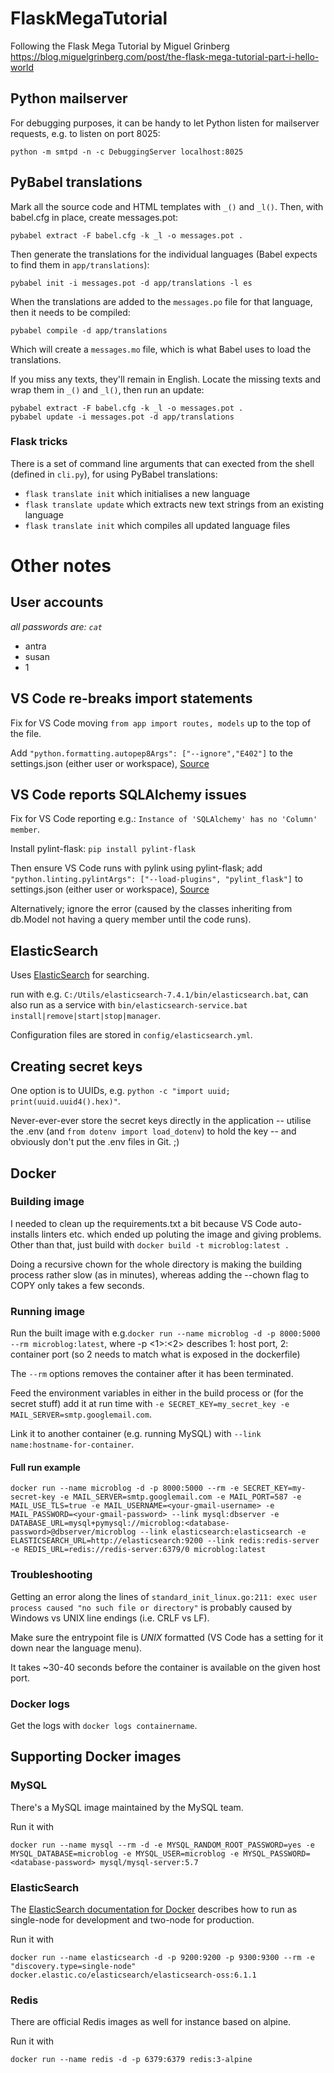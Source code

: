 # FlaskMegaTutorial
Following the Flask Mega Tutorial by Miguel Grinberg
https://blog.miguelgrinberg.com/post/the-flask-mega-tutorial-part-i-hello-world

## Python mailserver
For debugging purposes, it can be handy to let Python listen for mailserver requests, e.g. to listen on port 8025:

```
python -m smtpd -n -c DebuggingServer localhost:8025
```

## PyBabel translations
Mark all the source code and HTML templates with ```_()``` and ```_l()```.
Then, with babel.cfg in place, create messages.pot:

```
pybabel extract -F babel.cfg -k _l -o messages.pot .
```

Then generate the translations for the individual languages (Babel expects to find them in ```app/translations```):
```
pybabel init -i messages.pot -d app/translations -l es
```

When the translations are added to the ```messages.po``` file for that language, then it needs to be compiled:
```
pybabel compile -d app/translations
```

Which will create a ```messages.mo``` file, which is what Babel uses to load the translations.

If you miss any texts, they'll remain in English. Locate the missing texts and wrap them in ```_()``` and ```_l()```, then run an update:
```
pybabel extract -F babel.cfg -k _l -o messages.pot .
pybabel update -i messages.pot -d app/translations
```

### Flask tricks
There is a set of command line arguments that can exected from the shell (defined in ```cli.py```), for using PyBabel translations:
- ```flask translate init``` which initialises a new language
- ```flask translate update``` which extracts new text strings from an existing language
- ```flask translate init``` which compiles all updated language files

# Other notes
## User accounts
*all passwords are: ```cat```*
- antra
- susan
- 1

## VS Code re-breaks import statements
Fix for VS Code moving ```from app import routes, models``` up to the top of the file.

Add ```"python.formatting.autopep8Args": ["--ignore","E402"]``` to the settings.json (either user or workspace), [Source](https://stackoverflow.com/questions/54015604/disable-python-import-sorting-in-vscode/54016555#54016555)

## VS Code reports SQLAlchemy issues
Fix for VS Code reporting e.g.: ```Instance of 'SQLAlchemy' has no 'Column' member```.

Install pylint-flask: ```pip install pylint-flask```

Then ensure VS Code runs with pylink using pylint-flask; add ```"python.linting.pylintArgs": ["--load-plugins", "pylint_flask"]``` to settings.json (either user or workspace), [Source](https://stackoverflow.com/questions/28193025/pylint-cant-find-sqlalchemy-query-member)

Alternatively; ignore the error (caused by the classes inheriting from db.Model not having a query member until the code runs).

## ElasticSearch
Uses [ElasticSearch](https://www.elastic.co/guide/en/elasticsearch/reference/current/zip-windows.html#install-windows) for searching.

run with e.g. ```C:/Utils/elasticsearch-7.4.1/bin/elasticsearch.bat```, can also run as a service with ```bin/elasticsearch-service.bat install|remove|start|stop|manager```.

Configuration files are stored in ```config/elasticsearch.yml```.

## Creating secret keys
One option is to UUIDs, e.g. ```python -c "import uuid; print(uuid.uuid4().hex)"```.

Never-ever-ever store the secret keys directly in the application -- utilise the .env (and ```from dotenv import load_dotenv```) to hold the key -- and obviously don't put the .env files in Git. ;)

## Docker
### Building image
I needed to clean up the requirements.txt a bit because VS Code auto-installs linters etc. which ended up poluting the image and giving problems.
Other than that, just build with ```docker build -t microblog:latest .```

Doing a recursive chown for the whole directory is making the building process rather slow (as in minutes), whereas adding the --chown flag to COPY only takes a few seconds.

### Running image
Run the built image with e.g.```docker run --name microblog -d -p 8000:5000 --rm microblog:latest```, where -p <1>:<2> describes 1: host port, 2: container port (so 2 needs to match what is exposed in the dockerfile)

The ```--rm``` options removes the container after it has been terminated.

Feed the environment variables in either in the build process or (for the secret stuff) add it at run time with ```-e SECRET_KEY=my_secret_key -e MAIL_SERVER=smtp.googlemail.com```.

Link it to another container (e.g. running MySQL) with ```--link name:hostname-for-container```.


#### Full run example
```
docker run --name microblog -d -p 8000:5000 --rm -e SECRET_KEY=my-secret-key -e MAIL_SERVER=smtp.googlemail.com -e MAIL_PORT=587 -e MAIL_USE_TLS=true -e MAIL_USERNAME=<your-gmail-username> -e MAIL_PASSWORD=<your-gmail-password> --link mysql:dbserver -e DATABASE_URL=mysql+pymysql://microblog:<database-password>@dbserver/microblog --link elasticsearch:elasticsearch -e ELASTICSEARCH_URL=http://elasticsearch:9200 --link redis:redis-server -e REDIS_URL=redis://redis-server:6379/0 microblog:latest
```

### Troubleshooting
Getting an error along the lines of ```standard_init_linux.go:211: exec user process caused "no such file or directory"``` is probably caused by Windows vs UNIX line endings (i.e. CRLF vs LF).

Make sure the entrypoint file is *UNIX* formatted (VS Code has a setting for it down near the language menu).


It takes ~30-40 seconds before the container is available on the given host port.

### Docker logs
Get the logs with ```docker logs containername```.

## Supporting Docker images
### MySQL
There's a MySQL image maintained by the MySQL team.

Run it with
```
docker run --name mysql --rm -d -e MYSQL_RANDOM_ROOT_PASSWORD=yes -e MYSQL_DATABASE=microblog -e MYSQL_USER=microblog -e MYSQL_PASSWORD=<database-password> mysql/mysql-server:5.7
```

### ElasticSearch
The [ElasticSearch documentation for Docker](https://www.elastic.co/guide/en/elasticsearch/reference/current/docker.html) describes how to run as single-node for development and two-node for production.

Run it with
```
docker run --name elasticsearch -d -p 9200:9200 -p 9300:9300 --rm -e "discovery.type=single-node" docker.elastic.co/elasticsearch/elasticsearch-oss:6.1.1
```

### Redis
There are official Redis images as well for instance based on alpine.

Run it with
```
docker run --name redis -d -p 6379:6379 redis:3-alpine
```